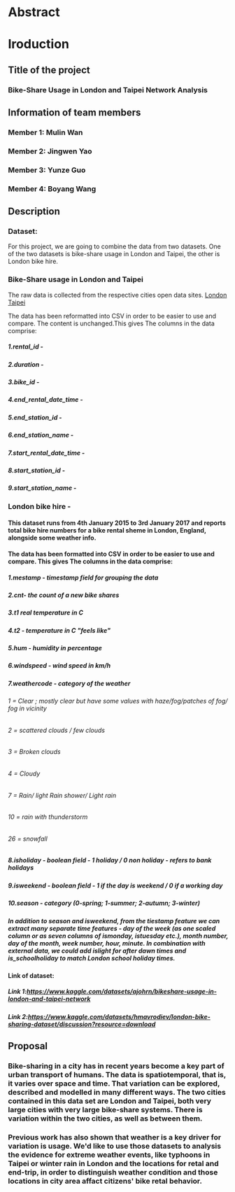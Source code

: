 # Abstract

# Iroduction

## Title of the project

### Bike-Share Usage in London and Taipei Network Analysis

## Information of team members

### Member 1: Mulin Wan

### Member 2: Jingwen Yao

### Member 3: Yunze Guo

### Member 4: Boyang Wang

## Description

### Dataset:

For this project, we are going to combine the data from two datasets. One of the two datasets is bike-share usage in London and Taipei, the other is London bike hire. 

### Bike-Share usage in London and Taipei

The raw data is collected from the respective cities open data sites. [London](https://cycling.data.tfl.gov.uk/) [Taipei](https://data.taipei/#/dataset?topic=topic-transportation)

The data has been reformatted into CSV in order to be easier to use and compare. The content is unchanged.This gives The columns in the data comprise:

##### 1.rental_id -

##### 2.duration -

##### 3.bike_id -

##### 4.end_rental_date_time -

##### 5.end_station_id -

##### 6.end_station_name -

##### 7.start_rental_date_time -

##### 8.start_station_id -

##### 9.start_station_name -

### London bike hire -

#### This dataset runs from 4th January 2015 to 3rd January 2017 and reports total bike hire numbers for a bike rental sheme in London, England, alongside some weather info.

#### The data has been formatted into CSV in order to be easier to use and compare. This gives The columns in the data comprise:

##### 1.mestamp - timestamp field for grouping the data

##### 2.cnt- the count of a new bike shares

##### 3.t1 real temperature in C

##### 4.t2 - temperature in C "feels like"

##### 5.hum - humidity in percentage

##### 6.windspeed - wind speed in km/h

##### 7.weathercode - category of the weather

###### 1 = Clear ; mostly clear but have some values with haze/fog/patches of fog/ fog in vicinity

###### 2 = scattered clouds / few clouds

###### 3 = Broken clouds

###### 4 = Cloudy

###### 7 = Rain/ light Rain shower/ Light rain

###### 10 = rain with thunderstorm

###### 26 = snowfall

##### 8.isholiday - boolean field - 1 holiday / 0 non holiday - refers to bank holidays

##### 9.isweekend - boolean field - 1 if the day is weekend / 0 if a working day

##### 10.season - category (0-spring; 1-summer; 2-autumn; 3-winter)

##### In addition to season and isweekend, from the tiestamp feature we can extract many separate time features - day of the week (as one scaled column or as seven columns of ismonday, istuesday etc.), month number, day of the month, week number, hour, minute. In combination with external data, we could add islight for after dawn times and is_schoolholiday to match London school holiday times.

#### Link of dataset:

##### Link 1:https://www.kaggle.com/datasets/ajohrn/bikeshare-usage-in-london-and-taipei-network

##### Link 2:https://www.kaggle.com/datasets/hmavrodiev/london-bike-sharing-dataset/discussion?resource=download

## Proposal

### Bike-sharing in a city has in recent years become a key part of urban transport of humans. The data is spatiotemporal, that is, it varies over space and time. That variation can be explored, described and modelled in many different ways. The two cities contained in this data set are London and Taipei, both very large cities with very large bike-share systems. There is variation within the two cities, as well as between them. 

### Previous work has also shown that weather is a key driver for variation is usage. We'd like to use those datasets to analysis the evidence for extreme weather events, like typhoons in Taipei or winter rain in London and the locations for retal and end-trip, in order to distinguish  weather condition and those locations in city area affact citizens' bike retal behavior.

